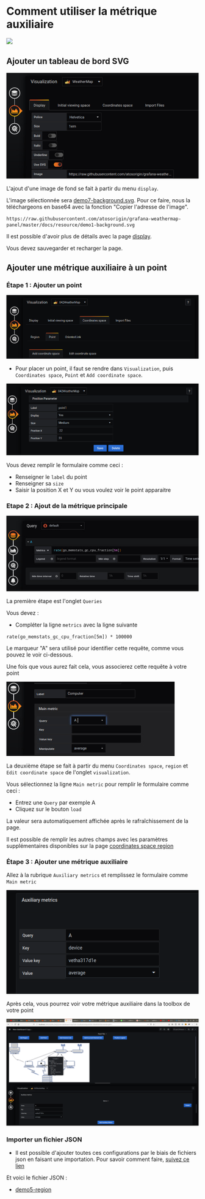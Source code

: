 # Comment utiliser la métrique auxiliaire
[![](../../resource/Go-back.png)](README.md)
 
## Ajouter un tableau de bord SVG

![étape 01](../../screenshots/demo/tutorial7/background.jpg)


L'ajout d'une image de fond se fait à partir du menu `display`.

L'image sélectionnée sera [demo7-background.svg](../../resource/demo7-background.svg). Pour ce faire, nous la téléchargeons en base64 avec la fonction "Copier l'adresse de l'image".


```
https://raw.githubusercontent.com/atosorigin/grafana-weathermap-panel/master/docs/resource/demo1-background.svg
```

Il est possible d'avoir plus de détails avec la page [display](../editor/display.md).

Vous devez sauvegarder et recharger la page.

## Ajouter une métrique auxiliaire à un point

### Étape 1 : Ajouter un point


![step 09](../../screenshots/demo/tutorial1/add-coordinate.png)

- Pour placer un point, il faut se rendre dans `Visualization`, puis `Coordinates space`, `Point` et `Add coordinate space`.

![step 09](../../screenshots/demo/tutorial1/point1.png)

Vous devez remplir le formulaire comme ceci : 

- Renseigner le `label` du point
- Renseigner sa `size`
- Saisir la position X et Y ou vous voulez voir le point apparaitre

### Etape 2 : Ajout de la métrique principale


![étape 05](../../screenshots/demo/tutorial1/step05.jpg)


La première étape est l'onglet  `Queries`

Vous devez :

- Compléter la ligne `metrics` avec la ligne suivante

```
rate(go_memstats_gc_cpu_fraction[5m]) * 100000
```

Le marqueur "A" sera utilisé pour identifier cette requête, comme vous pouvez le voir ci-dessous.

Une fois que vous aurez fait cela, vous associerez cette requête à votre point


![step 06](../../screenshots/demo/tutorial1/step06.jpg)

La deuxième étape se fait à partir du menu `Coordinates space`, `region` et `Edit coordinate space` de l'onglet `visualization`.

Vous sélectionnez la ligne `Main metric` pour remplir le formulaire comme ceci : 

- Entrez une `Query` par exemple A
- Cliquez sur le bouton `load`


La valeur sera automatiquement affichée après le rafraîchissement de la page.


Il est possible de remplir les autres champs avec les paramètres supplémentaires disponibles sur la page [coordinates space region](../editor/coordinates-space-region.md)

### Étape 3 : Ajouter une métrique auxiliaire 

Allez à la rubrique `Auxiliary metrics` et remplissez le formulaire comme `Main metric`

![auxiliere](../../screenshots/demo/tutorial8/auxiliere.png)

Après cela, vous pourrez voir votre métrique auxiliaire dans la toolbox de votre point

![auxiliere](../../screenshots/demo/tutorial8/toolbox.png)


### Importer un fichier JSON

- Il est possible d'ajouter toutes ces configurations par le biais de fichiers json en faisant une importation. Pour savoir comment faire, [suivez ce lien](../editor/import.md)

Et voici le fichier JSON :

- [demo5-region](../../resource/demo8-point.json) 